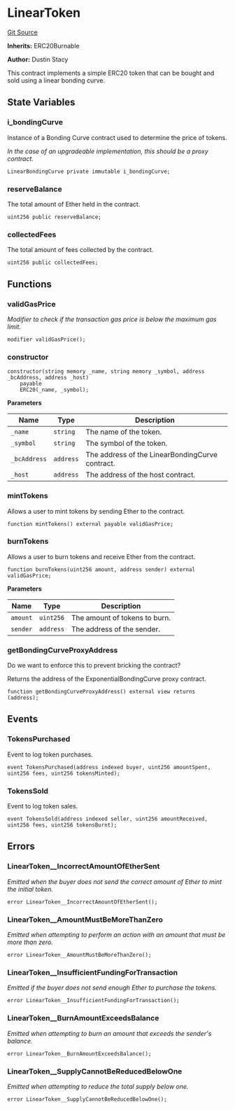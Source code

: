 # LinearToken
[Git Source](https://github.com/dustinstacy/bonding-curve/blob/7a2c4a7e41ef04642ab28f4be4017b9996da4af2/src/linear-curve/LinearToken.sol)

**Inherits:**
ERC20Burnable

**Author:**
Dustin Stacy

This contract implements a simple ERC20 token that can be bought and sold using a linear bonding curve.


## State Variables
### i_bondingCurve
Instance of a Bonding Curve contract used to determine the price of tokens.

*In the case of an upgradeable implementation, this should be a proxy contract.*


```solidity
LinearBondingCurve private immutable i_bondingCurve;
```


### reserveBalance
The total amount of Ether held in the contract.


```solidity
uint256 public reserveBalance;
```


### collectedFees
The total amount of fees collected by the contract.


```solidity
uint256 public collectedFees;
```


## Functions
### validGasPrice

*Modifier to check if the transaction gas price is below the maximum gas limit.*


```solidity
modifier validGasPrice();
```

### constructor


```solidity
constructor(string memory _name, string memory _symbol, address _bcAddress, address _host)
    payable
    ERC20(_name, _symbol);
```
**Parameters**

|Name|Type|Description|
|----|----|-----------|
|`_name`|`string`|The name of the token.|
|`_symbol`|`string`|The symbol of the token.|
|`_bcAddress`|`address`|The address of the LinearBondingCurve contract.|
|`_host`|`address`|The address of the host contract.|


### mintTokens

Allows a user to mint tokens by sending Ether to the contract.


```solidity
function mintTokens() external payable validGasPrice;
```

### burnTokens

Allows a user to burn tokens and receive Ether from the contract.


```solidity
function burnTokens(uint256 amount, address sender) external validGasPrice;
```
**Parameters**

|Name|Type|Description|
|----|----|-----------|
|`amount`|`uint256`|The amount of tokens to burn.|
|`sender`|`address`|The address of the sender.|


### getBondingCurveProxyAddress

Do we want to enforce this to prevent bricking the contract?

Returns the address of the ExponentialBondingCurve proxy contract.


```solidity
function getBondingCurveProxyAddress() external view returns (address);
```

## Events
### TokensPurchased
Event to log token purchases.


```solidity
event TokensPurchased(address indexed buyer, uint256 amountSpent, uint256 fees, uint256 tokensMinted);
```

### TokensSold
Event to log token sales.


```solidity
event TokensSold(address indexed seller, uint256 amountReceived, uint256 fees, uint256 tokensBurnt);
```

## Errors
### LinearToken__IncorrectAmountOfEtherSent
*Emitted when the buyer does not send the correct amount of Ether to mint the initial token.*


```solidity
error LinearToken__IncorrectAmountOfEtherSent();
```

### LinearToken__AmountMustBeMoreThanZero
*Emitted when attempting to perform an action with an amount that must be more than zero.*


```solidity
error LinearToken__AmountMustBeMoreThanZero();
```

### LinearToken__InsufficientFundingForTransaction
*Emitted if the buyer does not send enough Ether to purchase the tokens.*


```solidity
error LinearToken__InsufficientFundingForTransaction();
```

### LinearToken__BurnAmountExceedsBalance
*Emitted when attempting to burn an amount that exceeds the sender's balance.*


```solidity
error LinearToken__BurnAmountExceedsBalance();
```

### LinearToken__SupplyCannotBeReducedBelowOne
*Emitted when attempting to reduce the total supply below one.*


```solidity
error LinearToken__SupplyCannotBeReducedBelowOne();
```

